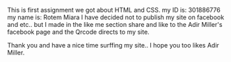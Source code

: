 This is first assignment we got about HTML and CSS.
my ID is: 301886776
my name is: Rotem Miara
I have decided not to publish my site on facebook and etc.. but I made in the like me section share and like to the Adir Miller's facebook page
and the Qrcode directs to my site.

Thank you and have a nice time surffing my site.. I hope you too likes Adir Miller.
